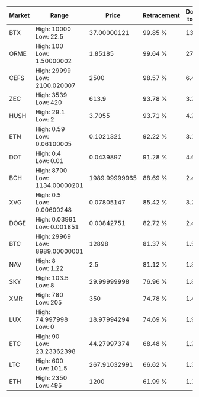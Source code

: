 | Market | Range | Price| Retracement | Doubles to 50% |
| --- | --- | --- | --- | --- |
| BTX | High: 10000<br />Low: 22.5 | 37.00000121 | 99.85 % | 135.44 |
| ORME | High: 100<br />Low: 1.50000002 | 1.85185 | 99.64 % | 27.41 |
| CEFS | High: 29999<br />Low: 2100.020007 | 2500 | 98.57 % | 6.42 |
| ZEC | High: 3539<br />Low: 420 | 613.9 | 93.78 % | 3.22 |
| HUSH | High: 29.1<br />Low: 2 | 3.7055 | 93.71 % | 4.20 |
| ETN | High: 0.59<br />Low: 0.06100005 | 0.1021321 | 92.22 % | 3.19 |
| DOT | High: 0.4<br />Low: 0.01 | 0.0439897 | 91.28 % | 4.66 |
| BCH | High: 8700<br />Low: 1134.00000201 | 1989.99999965 | 88.69 % | 2.47 |
| XVG | High: 0.5<br />Low: 0.00600248 | 0.07805147 | 85.42 % | 3.24 |
| DOGE | High: 0.03991<br />Low: 0.001851 | 0.00842751 | 82.72 % | 2.48 |
| BTC | High: 29969<br />Low: 8989.00000001 | 12898 | 81.37 % | 1.51 |
| NAV | High: 8<br />Low: 1.22 | 2.5 | 81.12 % | 1.84 |
| SKY | High: 103.5<br />Low: 8 | 29.99999998 | 76.96 % | 1.86 |
| XMR | High: 780<br />Low: 205 | 350 | 74.78 % | 1.41 |
| LUX | High: 74.997998<br />Low: 0 | 18.97994294 | 74.69 % | 1.98 |
| ETC | High: 90<br />Low: 23.23362398 | 44.27997374 | 68.48 % | 1.28 |
| LTC | High: 600<br />Low: 101.5 | 267.91032991 | 66.62 % | 1.31 |
| ETH | High: 2350<br />Low: 495 | 1200 | 61.99 % | 1.19 |
